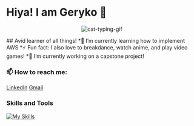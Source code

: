 # Hiya! I am Geryko 👋
<div align="center">
  
![cat-typing-gif](https://github.com/glmenta/glmenta/assets/111015201/18f8b1c6-9215-46ed-92dd-1d6464098994)
</div>
## Avid learner of all things!
*🌱 I’m currently learning how to implement AWS
*⚡ Fun fact: I also love to breakdance, watch anime, and play video games!
*🔭 I’m currently working on a capstone project!

### 📫 How to reach me:
[LinkedIn](https://www.linkedin.com/in/geryko-menta-36a0b0215/)
[Gmail](gakidogeck@gmail.com)

### Skills and Tools
[![My Skills](https://skillicons.dev/icons?i=js,html,css,aws,express,mysql,nodejs,postgres,react,py,flask)](https://skillicons.dev)




<!--
**glmenta/glmenta** is a ✨ _special_ ✨ repository because its `README.md` (this file) appears on your GitHub profile.

Here are some ideas to get you started:
- 🔭 I’m currently working on a capstone project
- 🌱 I’m currently learning ...
- 👯 I’m looking to collaborate on ...
- 🤔 I’m looking for help with ...
- 💬 Ask me about ...
- 📫 How to reach me: ...
- 😄 Pronouns: ...
- ⚡ Fun fact: ...
-->
